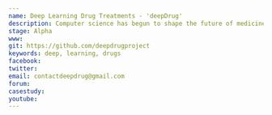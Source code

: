 ```yaml
---
name: Deep Learning Drug Treatments - 'deepDrug'
description: Computer science has begun to shape the future of medicine as more and more medical data is collected everyday and published in datasets for researchers and developers to use. In addition, personalized medicine has the ability to completely change the landscape of cancer drug treatment worldwide. Patients' genetics, medical history, and the development of their cancer can differ greatly, which calls for a need of more personal treatment. Personalized treatment is geared towards the patient themselves instead of receiving a more general treatment that is usually fairly ineffective. To make breakthroughs in personalized medicine, we look to deep learning. Deep learning has become a very effective method to speed up the drug discovery process and develop personalized treatments which saves time and money, but most importantly lives. By using databases like PubChem, Tox21, the European Nucleotide Archive, and more, deep neural networks can develop personalized drugs for cancer patients that target the cancer in the most effective ways. The community looks to bring together all different experts ranging from biochemists to computer scientists since the problem must be approached from different perspectives in order to make substantial progress. In the future, the community looks to build a software framework that will assist doctors by recommending different drug treatments that are the best for their patients.
stage: Alpha
www:  
git: https://github.com/deepdrugproject
keywords: deep, learning, drugs
facebook: 
twitter: 
email: contactdeepdrug@gmail.com
forum:  
casestudy: 
youtube: 
--- 
```

